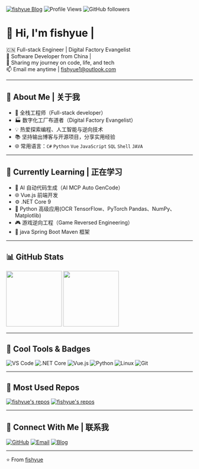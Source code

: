 [![fishyue Blog](https://img.shields.io/badge/Fishyue-Blog-yellow?style=flat-square&logo=ghost)](https://github.com/yuzhupeng/)
![Profile Views](https://visitor-badge.laobi.icu/badge?page_id=fishyues)
![GitHub followers](https://img.shields.io/github/followers/yuzhupeng?style=social)

# 👋 Hi, I'm **fishyue** | 

🇨🇳 Full-stack Engineer | Digital Factory Evangelist  
🎯 Software Developer from China |  
🌟 Sharing my journey on code, life, and tech  
📫 Email me anytime | fishyue1@outlook.com 

---

## 🚀 About Me | 关于我

- 🔧 全栈工程师（Full-stack developer）
- 🏭 数字化工厂布道者（Digital Factory Evangelist）
- 💡 热爱探索编程、人工智能与逆向技术
- 📚 坚持输出博客与开源项目，分享实用经验
- 🌐 常用语言：`C#` `Python` `Vue` `JavaScript` `SQL` `Shell` `JAVA` 

---

## 🌱 Currently Learning | 正在学习

- 🤖 AI 自动代码生成（AI MCP Auto GenCode）
- 🌐 Vue.js 前端开发
- ⚙️ .NET Core 9
- 🐍 Python 高级应用(OCR TensorFlow、PyTorch Pandas、NumPy、Matplotlib)
- 🎮 游戏逆向工程（Game Reversed Engineering）
- 🌱 java Spring Boot Maven 框架
---

## 📊 GitHub Stats

<img align="" height="150px" src="https://github-readme-stats.vercel.app/api?username=yuzhupeng&hide_title=true&hide_border=true&show_icons=true&include_all_commits=true&line_height=21&bg_color=0,EC6C6C,FFD479,FFFC79,73FA79&theme=graywhite" />
<img align="" height="150px" src="https://github-readme-stats.vercel.app/api/top-langs/?username=yuzhupeng&hide_title=true&hide_border=true&layout=compact&bg_color=0,73FA79,73FDFF,D783FF&theme=graywhite" />

---

## 🎯 Cool Tools & Badges

![VS Code](https://img.shields.io/badge/-VSCode-007ACC?style=flat-square&logo=visual-studio-code)
![.NET Core](https://img.shields.io/badge/-.NETCore-5C2D91?style=flat-square&logo=dotnet)
![Vue.js](https://img.shields.io/badge/-Vue.js-4FC08D?style=flat-square&logo=vue.js)
![Python](https://img.shields.io/badge/-Python-3776AB?style=flat-square&logo=python)
![Linux](https://img.shields.io/badge/-Linux-FCC624?style=flat-square&logo=linux)
![Git](https://img.shields.io/badge/-Git-F05032?style=flat-square&logo=git)

---

## 🧠 Most Used Repos

[![fishyue's repos](https://github-readme-stats.vercel.app/api/pin/?username=yuzhupeng&repo=your-repo-name&theme=tokyonight)](https://github.com/yuzhupeng/your-repo-name)
[![fishyue's repos](https://github-readme-stats.vercel.app/api/pin/?username=yuzhupeng&repo=your-second-repo&theme=tokyonight)](https://github.com/yuzhupeng/your-second-repo)

---

## 🔗 Connect With Me | 联系我

[![GitHub](https://img.shields.io/badge/GitHub-000?style=flat-square&logo=github)](https://github.com/yuzhupeng)
[![Email](https://img.shields.io/badge/Email-D14836?style=flat-square&logo=gmail&logoColor=white)](mailto:your-email@example.com)
[![Blog](https://img.shields.io/badge/-Blog-yellow?style=flat-square&logo=ghost)](https://github.com/yuzhupeng/)

---

⭐️ From [fishyue](https://github.com/yuzhupeng)
